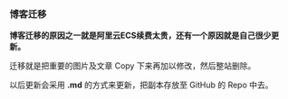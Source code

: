### 博客迁移

**博客迁移的原因之一就是阿里云ECS续费太贵，还有一个原因就是自己很少更新。**

迁移就是把重要的图片及文章 Copy 下来再加以修改，然后整站删除。

以后更新会采用 **.md** 的方式来更新，把副本存放至 GitHub 的 Repo 中去。
